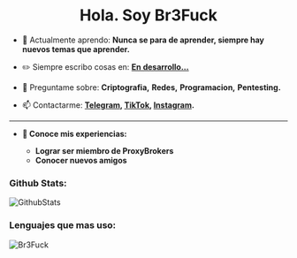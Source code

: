 <!-- Br3Fuck Repository Code -->

<h1 align="center">Hola. Soy Br3Fuck</h1>

- 🌱 Actualmente aprendo: **Nunca se para de aprender, siempre hay nuevos temas que aprender.**

- ✏️ Siempre escribo cosas en: **[En desarrollo...](https://localhost:8080)**

- 💬 Preguntame sobre: **Criptografia,** **Redes,** **Programacion,** **Pentesting.**

- 📫 Contactarme: **[Telegram](https://t.me/br3fuck), [TikTok](https://www.tiktok.com/@br3fuck), [Instagram](https://www.instagram.com/br3fuck.simp.keyli/).**

---

* **📖 Conoce mis experiencias:**
 
    * **Lograr ser miembro de ProxyBrokers**
    * **Conocer nuevos amigos**

<h3>Github Stats:</h3>
 
![GithubStats](https://github-readme-stats.vercel.app/api?username=br3fuck&show_icons=true&include_all_commits=true&cache_seconds=3200&theme=dracula)

<h3>Lenguajes que mas uso:</h3>

<p><img align="center" src="https://github-readme-stats.vercel.app/api/top-langs/?username=br3fuck&exclude_repo=eslint-config&theme=dracula" alt="Br3Fuck" /></p>

